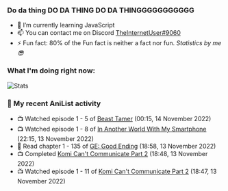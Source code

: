 ### Do da thing DO DA THING DO DA THINGGGGGGGGGGG

<!-- **TheInternetUser0/TheInternetUser0** is a ✨ _special_ ✨ repository because its `README.md` (this file) appears on your GitHub profile. -->


- 🌱 I’m currently learning JavaScript
- 📫 You can contact me on Discord [TheInternetUser#9060](https://discord.com/users/534117072796385300)
- ⚡ Fun fact: 80% of the Fun fact is neither a fact nor fun. _Statistics by me 😎_

### What I'm doing right now:
![Stats](https://discord.c99.nl/widget/theme-3/534117072796385300.png)

### 🌸 My recent AniList activity

<!-- ANILIST_ACTIVITY:start -->

-   📺 Watched episode 1 - 5 of [Beast Tamer](https://anilist.co/anime/150695) (00:15, 14 November 2022)
-   📺 Watched episode 1 - 8 of [In Another World With My Smartphone](https://anilist.co/anime/98491) (22:15, 13 November 2022)
-   📖 Read chapter 1 - 135 of [GE: Good Ending](https://anilist.co/manga/45578) (18:58, 13 November 2022)
-   📺 Completed [Komi Can't Communicate Part 2](https://anilist.co/anime/142984) (18:48, 13 November 2022)
-   📺 Watched episode 1 - 11 of [Komi Can't Communicate Part 2](https://anilist.co/anime/142984) (18:47, 13 November 2022)

<!-- ANILIST_ACTIVITY:end -->
